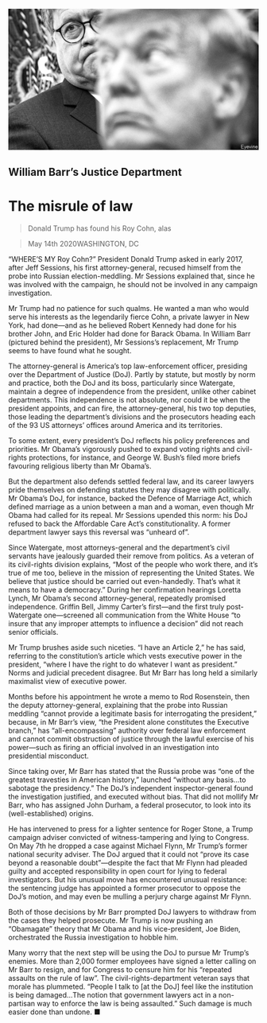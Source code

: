 ![](./images/20200516_USP003_0.jpg)

## William Barr’s Justice Department

# The misrule of law

> Donald Trump has found his Roy Cohn, alas

> May 14th 2020WASHINGTON, DC

“WHERE’S MY Roy Cohn?” President Donald Trump asked in early 2017, after Jeff Sessions, his first attorney-general, recused himself from the probe into Russian election-meddling. Mr Sessions explained that, since he was involved with the campaign, he should not be involved in any campaign investigation.

Mr Trump had no patience for such qualms. He wanted a man who would serve his interests as the legendarily fierce Cohn, a private lawyer in New York, had done—and as he believed Robert Kennedy had done for his brother John, and Eric Holder had done for Barack Obama. In William Barr (pictured behind the president), Mr Sessions’s replacement, Mr Trump seems to have found what he sought.

The attorney-general is America’s top law-enforcement officer, presiding over the Department of Justice (DoJ). Partly by statute, but mostly by norm and practice, both the DoJ and its boss, particularly since Watergate, maintain a degree of independence from the president, unlike other cabinet departments. This independence is not absolute, nor could it be when the president appoints, and can fire, the attorney-general, his two top deputies, those leading the department’s divisions and the prosecutors heading each of the 93 US attorneys’ offices around America and its territories.

To some extent, every president’s DoJ reflects his policy preferences and priorities. Mr Obama’s vigorously pushed to expand voting rights and civil-rights protections, for instance, and George W. Bush’s filed more briefs favouring religious liberty than Mr Obama’s.

But the department also defends settled federal law, and its career lawyers pride themselves on defending statutes they may disagree with politically. Mr Obama’s DoJ, for instance, backed the Defence of Marriage Act, which defined marriage as a union between a man and a woman, even though Mr Obama had called for its repeal. Mr Sessions upended this norm: his DoJ refused to back the Affordable Care Act’s constitutionality. A former department lawyer says this reversal was “unheard of”.

Since Watergate, most attorneys-general and the department’s civil servants have jealously guarded their remove from politics. As a veteran of its civil-rights division explains, “Most of the people who work there, and it’s true of me too, believe in the mission of representing the United States. We believe that justice should be carried out even-handedly. That’s what it means to have a democracy.” During her confirmation hearings Loretta Lynch, Mr Obama’s second attorney-general, repeatedly promised independence. Griffin Bell, Jimmy Carter’s first—and the first truly post-Watergate one—screened all communication from the White House “to insure that any improper attempts to influence a decision” did not reach senior officials.

Mr Trump brushes aside such niceties. “I have an Article 2,” he has said, referring to the constitution’s article which vests executive power in the president, “where I have the right to do whatever I want as president.” Norms and judicial precedent disagree. But Mr Barr has long held a similarly maximalist view of executive power.

Months before his appointment he wrote a memo to Rod Rosenstein, then the deputy attorney-general, explaining that the probe into Russian meddling “cannot provide a legitimate basis for interrogating the president,” because, in Mr Barr’s view, “the President alone constitutes the Executive branch,” has “all-encompassing” authority over federal law enforcement and cannot commit obstruction of justice through the lawful exercise of his power—such as firing an official involved in an investigation into presidential misconduct.

Since taking over, Mr Barr has stated that the Russia probe was “one of the greatest travesties in American history,” launched “without any basis…to sabotage the presidency.” The DoJ’s independent inspector-general found the investigation justified, and executed without bias. That did not mollify Mr Barr, who has assigned John Durham, a federal prosecutor, to look into its (well-established) origins.

He has intervened to press for a lighter sentence for Roger Stone, a Trump campaign adviser convicted of witness-tampering and lying to Congress. On May 7th he dropped a case against Michael Flynn, Mr Trump’s former national security adviser. The DoJ argued that it could not “prove its case beyond a reasonable doubt”—despite the fact that Mr Flynn had pleaded guilty and accepted responsibility in open court for lying to federal investigators. But his unusual move has encountered unusual resistance: the sentencing judge has appointed a former prosecutor to oppose the DoJ’s motion, and may even be mulling a perjury charge against Mr Flynn.

Both of those decisions by Mr Barr prompted DoJ lawyers to withdraw from the cases they helped prosecute. Mr Trump is now pushing an “Obamagate” theory that Mr Obama and his vice-president, Joe Biden, orchestrated the Russia investigation to hobble him.

Many worry that the next step will be using the DoJ to pursue Mr Trump’s enemies. More than 2,000 former employees have signed a letter calling on Mr Barr to resign, and for Congress to censure him for his “repeated assaults on the rule of law”. The civil-rights-department veteran says that morale has plummeted. “People I talk to [at the DoJ] feel like the institution is being damaged…The notion that government lawyers act in a non-partisan way to enforce the law is being assaulted.” Such damage is much easier done than undone. ■